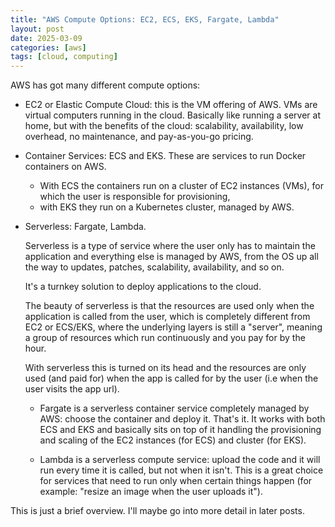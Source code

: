 ```yaml
---
title: "AWS Compute Options: EC2, ECS, EKS, Fargate, Lambda"
layout: post
date: 2025-03-09
categories: [aws]
tags: [cloud, computing]
---
```


AWS has got many different compute options:
- EC2 or Elastic Compute Cloud: this is the VM offering of AWS. VMs are virtual computers running in the cloud. Basically like running a server at home, but with the benefits of the cloud: scalability, availability, low overhead, no maintenance, and pay-as-you-go pricing. 

- Container Services: ECS and EKS. These are services to run Docker containers on AWS. 
    - With ECS the containers run on a cluster of EC2 instances (VMs), for which the user is responsible for provisioning, 
    - with EKS they run on a Kubernetes cluster, managed by AWS.

- Serverless: Fargate, Lambda. 

    Serverless is a type of service where the user only has to maintain the application and everything else is managed by AWS, from the OS up all the way to updates, patches, scalability, availability, and so on.

    It's a turnkey solution to deploy applications to the cloud.
    
    The beauty of serverless is that the resources are used only when the application is called from the user, which is completely different from EC2 or ECS/EKS, where the underlying layers is still a "server", meaning a group of resources which run continuously and you pay for by the hour. 
    
    With serverless this is turned on its head and the resources are only used (and paid for) when the app is called for by the user (i.e when the user visits the app url).

     - Fargate is a serverless container service completely managed by AWS: choose the container and deploy it. That's it. It works with both ECS and EKS and basically sits on top of it handling the provisioning and scaling of the EC2 instances (for ECS) and cluster (for EKS).

     - Lambda is a serverless compute service: upload the code and it will run every time it is called, but not when it isn't. This is a great choice for services that need to run only when certain things happen (for example: "resize an image when the user uploads it").

This is just a brief overview. I'll maybe go into more detail in later posts.
